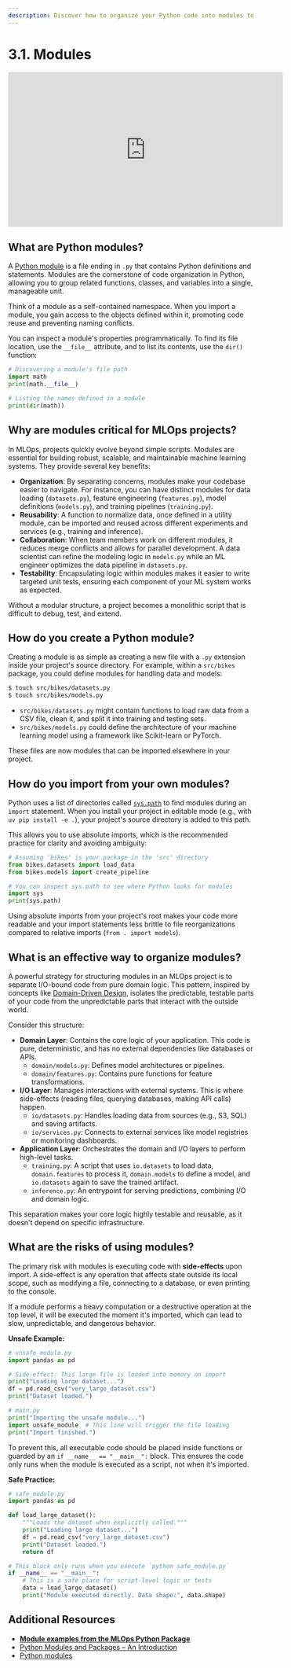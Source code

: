 ```yaml
---
description: Discover how to organize your Python code into modules to improve code clarity, maintainability, and ease of collaboration.
---
```


# 3.1. Modules

<iframe class="youtube" width="560" height="315" src="https://www.youtube.com/embed/xNLEpuV2Ycw?si=7edOryNPmFLhwVNi" title="YouTube video player" frameborder="0" allow="accelerometer; autoplay; clipboard-write; encrypted-media; gyroscope; picture-in-picture; web-share" referrerpolicy="strict-origin-when-cross-origin" allowfullscreen></iframe>

## What are Python modules?

A [Python module](https://docs.python.org/3/tutorial/modules.html) is a file ending in `.py` that contains Python definitions and statements. Modules are the cornerstone of code organization in Python, allowing you to group related functions, classes, and variables into a single, manageable unit.

Think of a module as a self-contained namespace. When you import a module, you gain access to the objects defined within it, promoting code reuse and preventing naming conflicts.

You can inspect a module's properties programmatically. To find its file location, use the `__file__` attribute, and to list its contents, use the `dir()` function:

```python
# Discovering a module's file path
import math
print(math.__file__)

# Listing the names defined in a module
print(dir(math))
```

## Why are modules critical for MLOps projects?

In MLOps, projects quickly evolve beyond simple scripts. Modules are essential for building robust, scalable, and maintainable machine learning systems. They provide several key benefits:

- **Organization**: By separating concerns, modules make your codebase easier to navigate. For instance, you can have distinct modules for data loading (`datasets.py`), feature engineering (`features.py`), model definitions (`models.py`), and training pipelines (`training.py`).
- **Reusability**: A function to normalize data, once defined in a utility module, can be imported and reused across different experiments and services (e.g., training and inference).
- **Collaboration**: When team members work on different modules, it reduces merge conflicts and allows for parallel development. A data scientist can refine the modeling logic in `models.py` while an ML engineer optimizes the data pipeline in `datasets.py`.
- **Testability**: Encapsulating logic within modules makes it easier to write targeted unit tests, ensuring each component of your ML system works as expected.

Without a modular structure, a project becomes a monolithic script that is difficult to debug, test, and extend.

## How do you create a Python module?

Creating a module is as simple as creating a new file with a `.py` extension inside your project's source directory. For example, within a `src/bikes` package, you could define modules for handling data and models:

```bash
$ touch src/bikes/datasets.py
$ touch src/bikes/models.py
```

- `src/bikes/datasets.py` might contain functions to load raw data from a CSV file, clean it, and split it into training and testing sets.
- `src/bikes/models.py` could define the architecture of your machine learning model using a framework like Scikit-learn or PyTorch.

These files are now modules that can be imported elsewhere in your project.

## How do you import from your own modules?

Python uses a list of directories called [`sys.path`](https://docs.python.org/3/library/sys_path_init.html) to find modules during an `import` statement. When you install your project in editable mode (e.g., with `uv pip install -e .`), your project's source directory is added to this path.

This allows you to use absolute imports, which is the recommended practice for clarity and avoiding ambiguity:

```python
# Assuming 'bikes' is your package in the 'src' directory
from bikes.datasets import load_data
from bikes.models import create_pipeline

# You can inspect sys.path to see where Python looks for modules
import sys
print(sys.path)
```

Using absolute imports from your project's root makes your code more readable and your import statements less brittle to file reorganizations compared to relative imports (`from . import models`).

## What is an effective way to organize modules?

A powerful strategy for structuring modules in an MLOps project is to separate I/O-bound code from pure domain logic. This pattern, inspired by concepts like [Domain-Driven Design](https://en.wikipedia.org/wiki/Domain-driven_design), isolates the predictable, testable parts of your code from the unpredictable parts that interact with the outside world.

Consider this structure:

- **Domain Layer**: Contains the core logic of your application. This code is pure, deterministic, and has no external dependencies like databases or APIs.
    - `domain/models.py`: Defines model architectures or pipelines.
    - `domain/features.py`: Contains pure functions for feature transformations.
- **I/O Layer**: Manages interactions with external systems. This is where side-effects (reading files, querying databases, making API calls) happen.
    - `io/datasets.py`: Handles loading data from sources (e.g., S3, SQL) and saving artifacts.
    - `io/services.py`: Connects to external services like model registries or monitoring dashboards.
- **Application Layer**: Orchestrates the domain and I/O layers to perform high-level tasks.
    - `training.py`: A script that uses `io.datasets` to load data, `domain.features` to process it, `domain.models` to define a model, and `io.datasets` again to save the trained artifact.
    - `inference.py`: An entrypoint for serving predictions, combining I/O and domain logic.

This separation makes your core logic highly testable and reusable, as it doesn't depend on specific infrastructure.

## What are the risks of using modules?

The primary risk with modules is executing code with **side-effects** upon import. A side-effect is any operation that affects state outside its local scope, such as modifying a file, connecting to a database, or even printing to the console.

If a module performs a heavy computation or a destructive operation at the top level, it will be executed the moment it's imported, which can lead to slow, unpredictable, and dangerous behavior.

**Unsafe Example:**
```python
# unsafe_module.py
import pandas as pd

# Side-effect: This large file is loaded into memory on import
print("Loading large dataset...")
df = pd.read_csv("very_large_dataset.csv")
print("Dataset loaded.")

# main.py
print("Importing the unsafe module...")
import unsafe_module  # This line will trigger the file loading
print("Import finished.")
```

To prevent this, all executable code should be placed inside functions or guarded by an `if __name__ == "__main__":` block. This ensures the code only runs when the module is executed as a script, not when it's imported.

**Safe Practice:**
```python
# safe_module.py
import pandas as pd

def load_large_dataset():
    """Loads the dataset when explicitly called."""
    print("Loading large dataset...")
    df = pd.read_csv("very_large_dataset.csv")
    print("Dataset loaded.")
    return df

# This block only runs when you execute `python safe_module.py`
if __name__ == "__main__":
    # This is a safe place for script-level logic or tests
    data = load_large_dataset()
    print("Module executed directly. Data shape:", data.shape)
```

## Additional Resources

- **[Module examples from the MLOps Python Package](https://github.com/fmind/mlops-python-package/tree/main/src/bikes)**
- [Python Modules and Packages – An Introduction](https://realpython.com/python-modules-packages/)
- [Python modules](https://docs.python.org/3/tutorial/modules.html)
